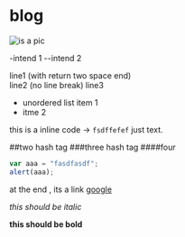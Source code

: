 # blog

![is a pic](img/pic1.png)

-intend 1
--intend 2

line1 (with return two space end)  
line2 (no line break)
line3

* unordered list item 1
* itme 2

this is a inline code -> `fsdffefef`  just text.

##two hash tag
###three hash tag
####four

```javascript
var aaa = "fasdfasdf";
alert(aaa);
```

at the end , its a link [google](http://www.google.com)

*this should be italic*

**this should be bold**


